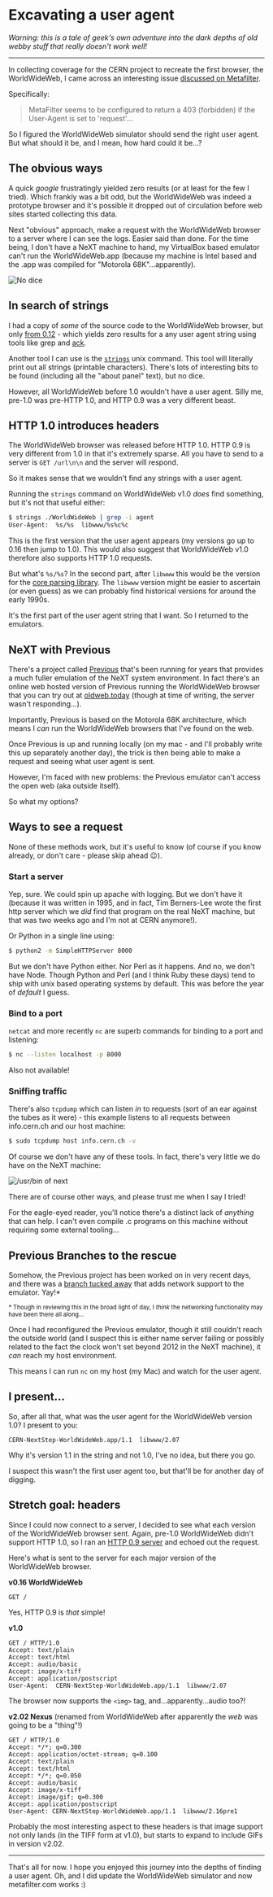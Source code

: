 # Excavating a user agent

_Warning: this is a tale of geek's own adventure into the dark depths of old webby stuff that really doesn't work well!_

---

In collecting coverage for the CERN project to recreate the first browser, the WorldWideWeb, I came across an interesting issue [discussed on Metafilter](https://www.metafilter.com/179514/Bringing-back-the-Web-of-1990#7643904).

Specifically:

> MetaFilter seems to be configured to return a 403 (forbidden) if the User-Agent is set to 'request'…

So I figured the WorldWideWeb simulator should send the right user agent. But what should it be, and I mean, how hard could it be…?

<!--more-->

## The obvious ways

A quick _google_ frustratingly yielded zero results (or at least for the few I tried). Which frankly was a bit odd, but the WorldWideWeb was indeed a prototype browser and it's possible it dropped out of circulation before web sites started collecting this data.

Next "obvious" approach, make a request with the WorldWideWeb browser to a server where I can see the logs. Easier said than done. For the time being, I don't have a NeXT machine to hand, my VirtualBox based emulator can't run the WorldWideWeb.app (because my machine is Intel based and the .app was compiled for "Motorola 68K"…apparently).

![No dice](/images/www-app-no-dice.png)

## In search of strings


I had a copy of _some_ of the source code to the WorldWideWeb browser, but only [from 0.12](https://github.com/cynthia/WorldWideWeb/tree/master/NextStep/Implementation) - which yields zero results for a any user agent string using tools like grep and [ack](https://remysharp.com/2018/08/23/cli-improved#ack--ag--grep).


Another tool I can use is the [`strings`](https://tldr.ostera.io/strings) unix command. This tool will literally print out all strings (printable characters). There's lots of interesting bits to be found (including all the "about panel" text), but no dice.

However, all WorldWideWeb before 1.0 wouldn't have a user agent. Silly me, pre-1.0 was pre-HTTP 1.0, and HTTP 0.9 was a very different beast.

## HTTP 1.0 introduces headers

The WorldWideWeb browser was released before HTTP 1.0. HTTP 0.9 is very different from 1.0 in that it's extremely sparse. All you have to send to a server is `GET /url\n\n` and the server will respond.

So it makes sense that we wouldn't find any strings with a user agent.

Running the `strings` command on WorldWideWeb v1.0 _does_ find something, but it's not that useful either:

```sh
$ strings ./WorldWideWeb | grep -i agent
User-Agent:  %s/%s  libwww/%s%c%c
```

This is the first version that the user agent appears (my versions go up to 0.16 then jump to 1.0). This would also suggest that WorldWideWeb v1.0 therefore also supports HTTP 1.0 requests.

But what's `%s/%s`? In the second part, after `libwww` this would be the version for the [core parsing library](https://github.com/w3c/libwww). The `libwww` version might be easier to ascertain (or even guess) as we can probably find historical versions for around the early 1990s.

It's the first part of the user agent string that I want. So I returned to the emulators.

## NeXT with Previous

There's a project called [Previous](http://previous.alternative-system.com) that's been running for years that provides a much fuller emulation of the NeXT system environment. In fact there's an online web hosted version of Previous running the WorldWideWeb browser that you can try out at [oldweb.today](http://oldweb.today/WWW/) (though at time of writing, the server wasn't responding…).

Importantly, Previous is based on the Motorola 68K architecture, which means I *can* run the WorldWideWeb browsers that I've found on the web.

Once Previous is up and running locally (on my mac - and I'll probably write this up separately another day), the trick is then being able to make a request and seeing what user agent is sent.

However, I'm faced with new problems: the Previous emulator can't access the open web (aka outside itself).

So what my options?

## Ways to see a request

None of these methods work, but it's useful to know (of course if you know already, or don't care - please skip ahead 😉).

### Start a server

Yep, sure. We could spin up apache with logging. But we don't have it (because it was written in 1995, and in fact, Tim Berners-Lee wrote the first http server which we _did_ find that program on the real NeXT machine, but that was two weeks ago and I'm not at CERN anymore!).

Or Python in a single line using:

```sh
$ python2 -m SimpleHTTPServer 8000
```

But we don't have Python either. Nor Perl as it happens. And no, we don't have Node. Though Python and Perl (and I think Ruby these days) tend to ship with unix based operating systems by default. This was before the year of _default_ I guess.

### Bind to a port

`netcat` and more recently `nc` are superb commands for binding to a port and listening:

```sh
$ nc --listen localhost -p 8000
```

Also not available!

### Sniffing traffic

There's also `tcpdump` which can listen _in_ to requests (sort of an ear against the tubes as it were) - this example listens to all requests between info.cern.ch and our host machine:

```sh
$ sudo tcpdump host info.cern.ch -v
```

Of course we don't have any of these tools. In fact, there's very little we do have on the NeXT machine:

![/usr/bin of next](/images/next-bin.png)

There are of course other ways, and please trust me when I say I tried!

For the eagle-eyed reader, you'll notice there's a distinct lack of _anything_ that can help. I can't even compile .c programs on this machine without requiring some external tooling…

## Previous Branches to the rescue

Somehow, the Previous project has been worked on in very recent days, and there was a [branch tucked away](https://sourceforge.net/p/previous/code/HEAD/tree/branches/branch_filesharing/) that adds network support to the emulator. Yay!*

<small>* Though in reviewing this in the broad light of day, I _think_ the networking functionality may have been there all along…</small>

Once I had reconfigured the Previous emulator, though it still couldn't reach the outside world (and I suspect this is either name server failing or possibly related to the fact the clock won't set beyond 2012 in the NeXT machine), it *can* reach my host environment.

This means I can run `nc` on my host (my Mac) and watch for the user agent.

## I present…

So, after all that, what was the user agent for the WorldWideWeb version 1.0? I present to you:

```
CERN-NextStep-WorldWideWeb.app/1.1  libwww/2.07
```

Why it's version 1.1 in the string and not 1.0, I've no idea, but there you go.

I suspect this wasn't the first user agent too, but that'll be for another day of digging.

## Stretch goal: headers

Since I could now connect to a server, I decided to see what each version of the WorldWideWeb browser sent. Again, pre-1.0 WorldWideWeb didn't support HTTP 1.0, so I ran an [HTTP 0.9 server](https://github.com/remy/old-servers/blob/master/README.md) and echoed out the request.

Here's what is sent to the server for each major version of the WorldWideWeb browser.

**v0.16 WorldWideWeb**

```
GET /
```

Yes, HTTP 0.9 is _that_ simple!

**v1.0**

```
GET / HTTP/1.0
Accept: text/plain
Accept: text/html
Accept: audio/basic
Accept: image/x-tiff
Accept: application/postscript
User-Agent:  CERN-NextStep-WorldWideWeb.app/1.1  libwww/2.07
```

The browser now supports the `<img>` tag, and…apparently…audio too?!

**v2.02 Nexus** (renamed from WorldWideWeb after apparently the _web_ was going to be a "thing"!)

```
GET / HTTP/1.0
Accept: */*; q=0.300
Accept: application/octet-stream; q=0.100
Accept: text/plain
Accept: text/html
Accept: */*; q=0.050
Accept: audio/basic
Accept: image/x-tiff
Accept: image/gif; q=0.300
Accept: application/postscript
User-Agent: CERN-NextStep-WorldWideWeb.app/1.1  libwww/2.16pre1
```

Probably the most interesting aspect to these headers is that image support not only lands (in the TIFF form at v1.0), but starts to expand to include GIFs in version v2.02.

---

That's all for now. I hope you enjoyed this journey into the depths of finding a user agent. Oh, and I did update the WorldWideWeb simulator and now metafilter.com works :)